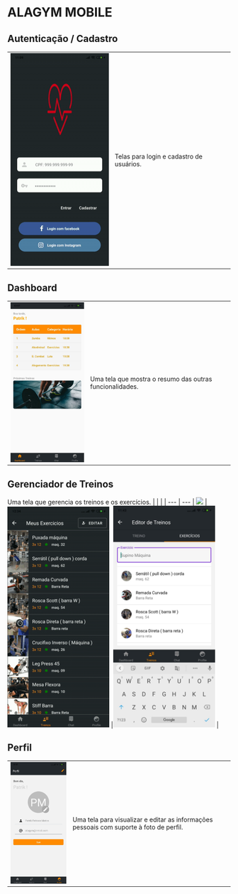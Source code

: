 # ALAGYM MOBILE

## Autenticação / Cadastro

|                                                       |                                          |
| ----------------------------------------------------- | ---------------------------------------- |
| <img src='./screenshot/autenticacao.gif' width='230'> | Telas para login e cadastro de usuários. |

## Dashboard

|                                                     |                                                          |
| --------------------------------------------------- | -------------------------------------------------------- |
| <img src='./screenshot/dashboard.jpeg' width='230'> | Uma tela que mostra o resumo das outras funcionalidades. |

## Gerenciador de Treinos

Uma tela que gerencia os treinos e os exercícios.
| | |
| --- | ---
| <img src='./screenshot/listaTreino.gif' width='230'> |<img src='./screenshot/editorTreino.gif' width='230'> |<img src='./screenshot/listaDeExercicios.jpeg' width='230'> |

## Perfil

|                                                  |                                                                                         |
| ------------------------------------------------ | --------------------------------------------------------------------------------------- |
| <img src='./screenshot/perfil.jpeg' width='230'> | Uma tela para visualizar e editar as informações pessoais com suporte à foto de perfil. |
